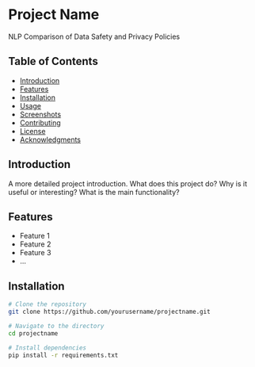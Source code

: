 # Project Name

NLP Comparison of Data Safety and Privacy Policies

## Table of Contents

- [Introduction](#introduction)
- [Features](#features)
- [Installation](#installation)
- [Usage](#usage)
- [Screenshots](#screenshots)
- [Contributing](#contributing)
- [License](#license)
- [Acknowledgments](#acknowledgments)

## Introduction

A more detailed project introduction. What does this project do? Why is it useful or interesting? What is the main functionality?

## Features

- Feature 1
- Feature 2
- Feature 3 
- ...

## Installation

```bash
# Clone the repository
git clone https://github.com/yourusername/projectname.git

# Navigate to the directory
cd projectname

# Install dependencies
pip install -r requirements.txt
